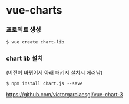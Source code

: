 # vue-charts

### 프로젝트 생성
```bash
$ vue create chart-lib
```

### chart lib 설치
(버전이 바뀌어서 아래 패키지 설치시 에러남)
```shell
$ npm install chart.js --save
```

https://github.com/victorgarciaesgi/vue-chart-3
